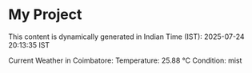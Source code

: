 # My Project

This content is dynamically generated in Indian Time (IST): 2025-07-24 20:13:35 IST


Current Weather in Coimbatore:
Temperature: 25.88 °C
Condition: mist
